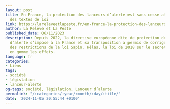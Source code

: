 ```yaml
---
layout: post
title: En France, la protection des lanceurs d’alerte est sans cesse attaquée par
  des textes de loi
link: https://lareleveetlapeste.fr/en-france-la-protection-des-lanceurs-dalerte-est-sans-cesse-attaquee-par-des-textes-de-loi
author: La Relève et La Peste
published_date: 06/11/2023
description: Depuis 2022, la directive européenne dite de protection des lanceurs
  d’alerte s’impose à la France et sa transposition a permis de corriger une partie
  des restrictions de la loi Sapin. Hélas, la loi de 2018 sur le secret des affaires
  en gomme les effets.
language: fr
categories:
- Liens
tags:
- société
- législation
- lanceur-alerte
og-tags: société, législation, Lanceur d’alerte
permalink: "/:categories/:year/:month/:day/:title/"
date: '2024-11-05 20:55:44 +0100'
---
```

